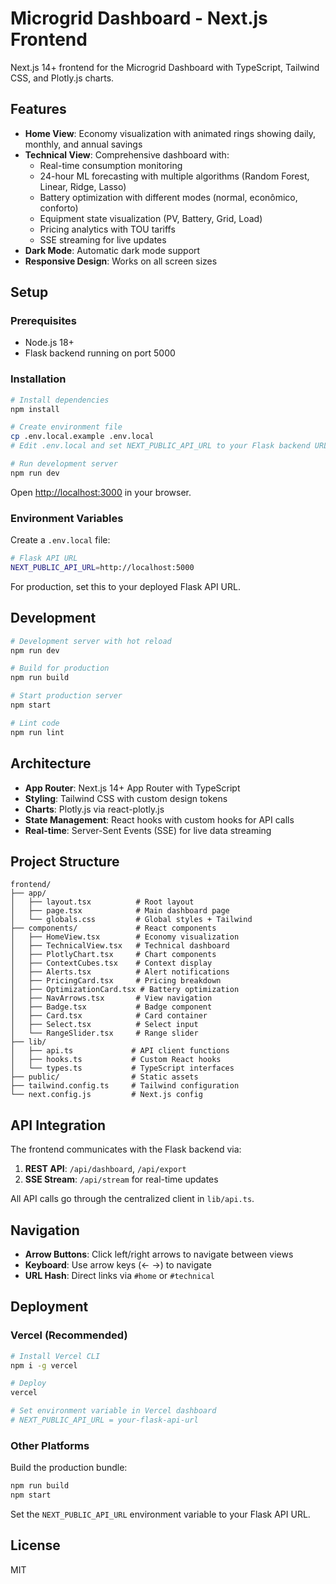 # Microgrid Dashboard - Next.js Frontend

Next.js 14+ frontend for the Microgrid Dashboard with TypeScript, Tailwind CSS, and Plotly.js charts.

## Features

- **Home View**: Economy visualization with animated rings showing daily, monthly, and annual savings
- **Technical View**: Comprehensive dashboard with:
  - Real-time consumption monitoring
  - 24-hour ML forecasting with multiple algorithms (Random Forest, Linear, Ridge, Lasso)
  - Battery optimization with different modes (normal, econômico, conforto)
  - Equipment state visualization (PV, Battery, Grid, Load)
  - Pricing analytics with TOU tariffs
  - SSE streaming for live updates
- **Dark Mode**: Automatic dark mode support
- **Responsive Design**: Works on all screen sizes

## Setup

### Prerequisites

- Node.js 18+
- Flask backend running on port 5000

### Installation

```bash
# Install dependencies
npm install

# Create environment file
cp .env.local.example .env.local
# Edit .env.local and set NEXT_PUBLIC_API_URL to your Flask backend URL

# Run development server
npm run dev
```

Open [http://localhost:3000](http://localhost:3000) in your browser.

### Environment Variables

Create a `.env.local` file:

```bash
# Flask API URL
NEXT_PUBLIC_API_URL=http://localhost:5000
```

For production, set this to your deployed Flask API URL.

## Development

```bash
# Development server with hot reload
npm run dev

# Build for production
npm run build

# Start production server
npm start

# Lint code
npm run lint
```

## Architecture

- **App Router**: Next.js 14+ App Router with TypeScript
- **Styling**: Tailwind CSS with custom design tokens
- **Charts**: Plotly.js via react-plotly.js
- **State Management**: React hooks with custom hooks for API calls
- **Real-time**: Server-Sent Events (SSE) for live data streaming

## Project Structure

```
frontend/
├── app/
│   ├── layout.tsx          # Root layout
│   ├── page.tsx            # Main dashboard page
│   └── globals.css         # Global styles + Tailwind
├── components/             # React components
│   ├── HomeView.tsx        # Economy visualization
│   ├── TechnicalView.tsx   # Technical dashboard
│   ├── PlotlyChart.tsx     # Chart components
│   ├── ContextCubes.tsx    # Context display
│   ├── Alerts.tsx          # Alert notifications
│   ├── PricingCard.tsx     # Pricing breakdown
│   ├── OptimizationCard.tsx # Battery optimization
│   ├── NavArrows.tsx       # View navigation
│   ├── Badge.tsx           # Badge component
│   ├── Card.tsx            # Card container
│   ├── Select.tsx          # Select input
│   └── RangeSlider.tsx     # Range slider
├── lib/
│   ├── api.ts             # API client functions
│   ├── hooks.ts           # Custom React hooks
│   └── types.ts           # TypeScript interfaces
├── public/                # Static assets
├── tailwind.config.ts     # Tailwind configuration
└── next.config.js         # Next.js config
```

## API Integration

The frontend communicates with the Flask backend via:

1. **REST API**: `/api/dashboard`, `/api/export`
2. **SSE Stream**: `/api/stream` for real-time updates

All API calls go through the centralized client in `lib/api.ts`.

## Navigation

- **Arrow Buttons**: Click left/right arrows to navigate between views
- **Keyboard**: Use arrow keys (← →) to navigate
- **URL Hash**: Direct links via `#home` or `#technical`

## Deployment

### Vercel (Recommended)

```bash
# Install Vercel CLI
npm i -g vercel

# Deploy
vercel

# Set environment variable in Vercel dashboard
# NEXT_PUBLIC_API_URL = your-flask-api-url
```

### Other Platforms

Build the production bundle:

```bash
npm run build
npm start
```

Set the `NEXT_PUBLIC_API_URL` environment variable to your Flask API URL.

## License

MIT